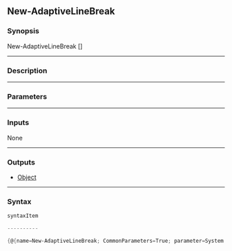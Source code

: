 New-AdaptiveLineBreak
---------------------




### Synopsis

New-AdaptiveLineBreak [<CommonParameters>]




---


### Description


---


### Parameters


---


### Inputs
None




---


### Outputs
* [Object](https://learn.microsoft.com/en-us/dotnet/api/System.Object)






---


### Syntax
```PowerShell
syntaxItem
```
```PowerShell
----------
```
```PowerShell
{@{name=New-AdaptiveLineBreak; CommonParameters=True; parameter=System.Object[]}}
```
